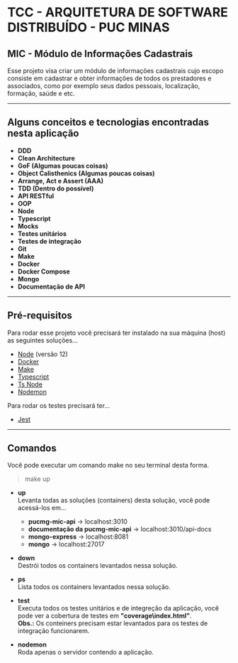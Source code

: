 # TCC - ARQUITETURA DE SOFTWARE DISTRIBUÍDO - PUC MINAS
## MIC - Módulo de Informações Cadastrais

Esse projeto visa criar um módulo de informações cadastrais cujo escopo consiste em cadastrar e obter informações de todos os prestadores e associados, como por exemplo seus dados pessoais, localização, formação, saúde e etc.

---
## Alguns conceitos e tecnologias encontradas nesta aplicação

* **DDD**
* **Clean Architecture**
* **GoF (Algumas poucas coisas)**
* **Object Calisthenics (Algumas poucas coisas)**
* **Arrange, Act e Assert (AAA)**
* **TDD (Dentro do possível)**
* **API RESTful**
* **OOP**
* **Node**
* **Typescript**
* **Mocks**
* **Testes unitários**
* **Testes de integração**
* **Git**
* **Make**
* **Docker**
* **Docker Compose**
* **Mongo**
* **Documentação de API**

---

## Pré-requisitos
Para rodar esse projeto você precisará ter instalado na sua máquina (host) as seguintes soluções...

* [Node](https://nodejs.org/pt-br/download/) (versão 12)
* [Docker](https://docs.docker.com/desktop/windows/install/)
* [Make](https://www.gnu.org/software/make/)
* [Typescript](https://www.npmjs.com/package/typescript)
* [Ts Node](https://www.npmjs.com/package/ts-node)
* [Nodemon](https://www.npmjs.com/package/nodemon)

Para rodar os testes precisará ter...
* [Jest](https://www.npmjs.com/package/jest)

---

## Comandos

Você pode executar um comando make no seu terminal desta forma.
> make up

* **up**\
Levanta todas as soluções (containers) desta solução, você pode acessá-los em...
    * **pucmg-mic-api** &#8594; localhost:3010
    * **documentação da pucmg-mic-api** &#8594; localhost:3010/api-docs
    * **mongo-express** &#8594; localhost:8081
    * **mongo** &#8594; localhost:27017

* **down**\
Destrói todos os containers levantados nessa solução.

* **ps**\
Lista todos os containers levantados nessa solução.

* **test**\
Executa todos os testes unitários e de integreção da aplicação, você pode ver a cobertura de testes em **"coverage\index.html"**.\
**Obs.:** Os conteiners precisam estar levantados para os testes de integração funcionarem.

* **nodemon**\
Roda apenas o servidor contendo a aplicação.
